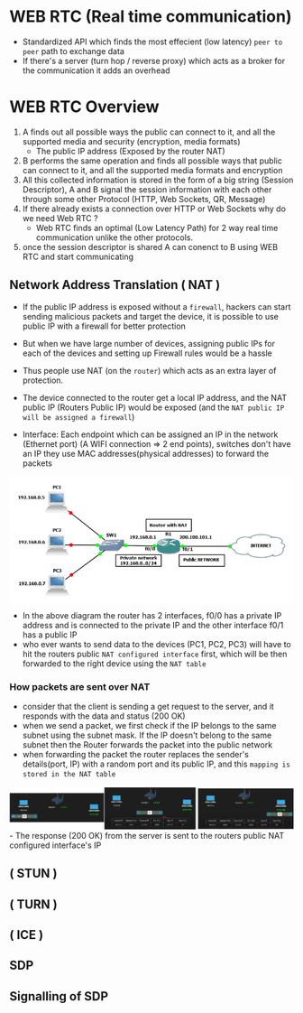 # WEB RTC (Real time communication)
- Standardized API which finds the most effecient (low latency) `peer to peer` path to exchange data
- If there's a server (turn hop / reverse proxy) which acts as a broker for the communication it adds an overhead
# WEB RTC Overview
1. A finds out all possible ways the public can connect to it, and all the supported media and security (encryption, media formats)
    - The public IP address (Exposed by the router NAT)
2. B performs the same operation and finds all possible ways that public can connect to it, and all the supported media formats and encryption
3. All this collected information is stored in the form of a big string (Session Descriptor), A and B signal the session information with each other through some other Protocol (HTTP, Web Sockets, QR, Message)
4. If there already exists a connection over HTTP or Web Sockets why do we need Web RTC ?
    - Web RTC finds an optimal (Low Latency Path) for 2 way real time communication unlike the other protocols.
5. once the session descriptor is shared A can conenct to B using WEB RTC and start communicating

## Network Address Translation ( NAT )
- If the public IP address is exposed without a `firewall`, hackers can start sending malicious packets and target the device, it is possible to use public IP with a firewall for better protection
- But when we have large number of devices, assigning public IPs for each of the devices and setting up Firewall rules would be a hassle
- Thus people use NAT (on the `router`) which acts as an extra layer of protection.
- The device connected to the router get a local IP address, and the NAT public IP (Routers Public IP) would be exposed (and the `NAT public IP will be assigned a firewall`)

- Interface:  Each endpoint which can be assigned an IP in the network (Ethernet port)  (A WIFI connection => 2 end points), switches don't have an IP they use MAC addresses(physical addresses) to forward the packets

<div style="display: flex; justify-content: center; flex-direction: column;">
    <img src="./WEB_RTC/images/NAT.png" alt="Windows">
</div>

-  In the above diagram the router has 2 interfaces, f0/0 has a private IP address  and is connected to the private IP and the other interface f0/1 has a public IP
- who ever wants to send data to the devices (PC1, PC2, PC3) will have to hit the routers public `NAT configured interface` first, which will be then forwarded to the right device using the `NAT table`

### How packets are sent over NAT
- consider that the client is sending a get request to the server, and it responds with the data and status (200 OK)
- when we send a packet, we first check if the IP belongs to the same subnet using the subnet mask. If the IP doesn't belong to the same subnet then the Router forwards the packet into the public network
- when forwarding the packet the router replaces the sender's details(port, IP) with a random port and its public IP, and this `mapping is stored in the NAT table`
<div style="display: flex; justify-content: center; flex-direction: column;">
    <img src="./WEB_RTC/images/NAT_FORWARDING.png" alt="Windows">
</div>
- The response (200 OK) from the server is sent to the routers public NAT configured interface's IP

## ( STUN )

## ( TURN )

## ( ICE )

## SDP

## Signalling of SDP